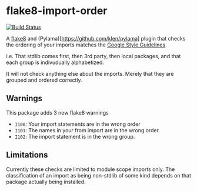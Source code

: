 flake8-import-order
===================

[![Build
Status](https://travis-ci.org/public/flake8-import-order.png?branch=master)](https://travis-ci.org/public/flake8-import-order)

A [flake8](http://flake8.readthedocs.org/en/latest/) and
(Pylama)[https://github.com/klen/pylama] plugin that checks the ordering of
your imports matches the [Google Style
Guidelines](http://google-styleguide.googlecode.com/svn/trunk/pyguide.html?showone=Imports_formatting#Imports_formatting).

i.e. That stdlib comes first, then 3rd party, then local packages, and that
each group is indivudually alphabetized.

It will not check anything else about the imports. Merely that they are grouped
and ordered correctly.

Warnings
--------

This package adds 3 new flake8 warnings

* ``I100``: Your import statements are in the wrong order
* ``I101``: The names in your from import are in the wrong order.
* ``I102``: The import statement is in the wrong group.

Limitations
-----------

Currently these checks are limited to module scope imports only. The
classification of an import as being non-stdlib of some kind depends on that
package actually being installed.

